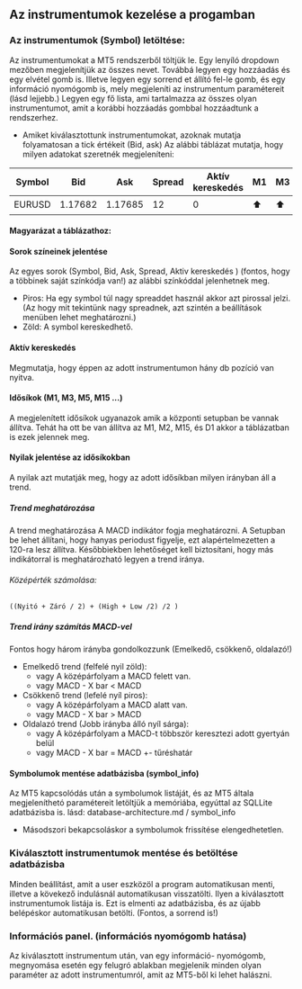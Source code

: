 ## Az instrumentumok kezelése a progamban

### Az instrumentumok (Symbol) letöltése:
Az instrumentumokat a MT5 rendszerből töltjük le. 
Egy lenyíló dropdown mezőben megjelenítjük az összes nevet. Továbbá legyen egy hozzáadás és egy elvétel gomb is. Illetve legyen egy sorrend et állító fel-le gomb, és egy információ nyomógomb is, mely megjeleníti az instrumentum paramétereit (lásd lejjebb.)
Legyen egy fő lista, ami tartalmazza az összes olyan instrumentumot, amit a korábbi hozzáadás gombbal hozzáadtunk a rendszerhez.
- Amiket kiválasztottunk instrumentumokat, azoknak mutatja folyamatosan a tick értékeit (Bid, ask)
Az alábbi táblázat mutatja, hogy milyen adatokat szeretnék megjeleníteni:

| Symbol | Bid | Ask | Spread | Aktív kereskedés |M1 | M3 |M5| M15| H1 |  
|--------|-----|-----|--------|------------------|----|----|--|----|----|
| EURUSD | 1.17682| 1.17685 | 12 | 0 | ⬆️| ⬆️ |⬇️ | ⬇️ |⬆️

#### Magyarázat a táblázathoz:

#### Sorok színeinek jelentése
Az egyes sorok (Symbol, Bid, Ask, Spread, Aktiv kereskedés ) (fontos, hogy a többinek saját színkódja van!) az alábbi színkóddal jelenhetnek meg.
- Piros: Ha egy symbol túl nagy spreaddet használ akkor azt pirossal jelzi. (Az hogy mit tekintünk nagy spreadnek, azt szintén a beállítások menüben lehet meghatározni.)
- Zöld: A symbol kereskedhető. 

#### Aktív kereskedés 
Megmutatja, hogy éppen az adott instrumentumon hány db pozíció van nyitva.

#### Idősíkok (M1, M3, M5, M15 ...)
A megjelenített idősíkok ugyanazok amik a központi setupban be vannak állítva. Tehát ha ott be van állítva az M1, M2, M15, és D1 akkor a táblázatban is ezek jelennek meg.

#### Nyilak jelentése az idősíkokban
 A nyilak azt mutatják meg, hogy az adott idősíkban milyen irányban áll a trend.

##### Trend meghatározása
A trend meghatározása A MACD indikátor fogja meghatározni. A Setupban be lehet állítani, hogy hanyas periodust figyelje, ezt alapértelmezetten a 120-ra lesz állítva. Későbbiekben lehetőséget kell biztosítani, hogy más indikátorral is meghatározható legyen a trend iránya.

###### Középérték számolása: 
~~~
((Nyitó + Záró / 2) + (High + Low /2) /2 ) 
~~~

##### Trend irány számítás MACD-vel
Fontos hogy három irányba gondolkozzunk (Emelkedő, csökkenő, oldalazó!)

- Emelkedő trend (felfelé nyil zöld): 
    - vagy A középárfolyam a MACD felett van.
    - vagy MACD - X bar < MACD 
- Csökkenő trend (lefelé nyíl piros):
    - vagy A középárfolyam a MACD alatt van.
    - vagy MACD - X bar > MACD 
- Oldalazó trend (Jobb irányba álló nyíl sárga):
    - vagy A középárfolyam a MACD-t többször keresztezi adott gyertyán belül
    - vagy MACD - X bar = MACD  +- tűréshatár

#### Symbolumok mentése adatbázisba (symbol_info)
Az MT5 kapcsolódás után a symbolumok listáját, és az MT5 általa megjeleníthetó paramétereit letöltjük a memóriába, egyúttal az SQLLite adatbázisba is. lásd: database-architecture.md / symbol_info
- Másodszori bekapcsoláskor a symbolumok frissítése elengedhetetlen.

### Kiválasztott instrumentumok mentése és betöltése adatbázisba
Minden beállítást, amit a user eszközöl a program automatikusan menti, illetve a kövekező indulásnál automatikusan visszatölti. Ilyen a kiválasztott instrumentumok listája is. Ezt is elmenti az adatbázisba, és az újabb belépéskor automatikusan betölti. (Fontos, a sorrend is!)

### Információs panel. (információs nyomógomb hatása)
Az kiválasztott instrumentum után, van egy információ- nyomógomb, megnyomása esetén egy felugró ablakban megjelenik minden olyan paraméter az adott instrumentumról, amit az MT5-ből ki lehet halászni.
    